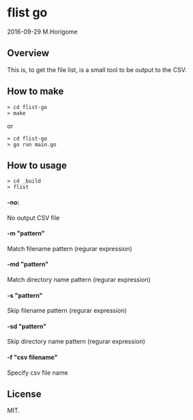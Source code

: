 # flist go

2016-09-29 M.Horigome

## Overview
This is, to get the file list, is a small tool to be output to the CSV.


## How to make

    > cd flist-go
    > make

or

    > cd flist-go
    > go run main.go


## How to usage

    > cd _build
    > flist

#### -no:

No output CSV file 

#### -m "pattern"

Match filename pattern (regurar expression)  

#### -md "pattern"

Match directory name pattern (regurar expression)  

#### -s "pattern"

Skip filename pattern (regurar expression)  

#### -sd "pattern"

Skip directory name pattern (regurar expression)  

#### -f "csv filename"

Specify csv file name

## License

MIT.
